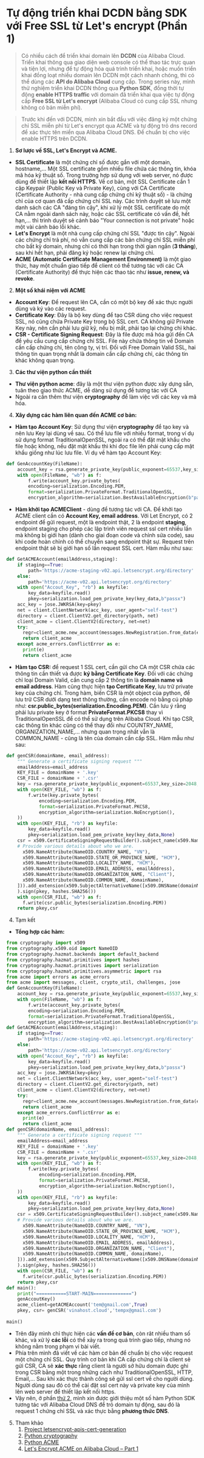 # Tự động triển khai DCDN bằng SDK với Free SSL từ Let's encrypt (Phần 1)

> Có nhiều cách để triển khai domain lên **DCDN** của Alibaba Cloud. Triển khai thông qua giao diện web console có thể thao tác trực quan và tiện lợi, nhưng để tự động hóa quá trình triển khai, hoặc muốn triển khai đồng loạt nhiều domain lên DCDN một cách nhanh chóng, thì có thể dùng các **API do Alibaba Cloud** cung cấp. Trong series này, mình thử nghiệm triển khai DCDN thông qua **Python SDK**, đồng thời tự động **enable HTTPS traffic** với domain đã triển khai qua việc tự động cấp **Free SSL từ Let's encrypt** (Alibaba Cloud có cung cấp SSL nhưng không có bản miễn phí). 

> Trước khi đến với DCDN, mình xin bắt đầu với việc đăng ký một chứng chỉ SSL miễn phí từ Let's encrypt qua ACME và tự động trỏ dns record để xác thực tên miền qua Alibaba Cloud DNS.  Để chuẩn bị cho việc enable HTTPS trên DCDN. 

1. **Sơ lược về SSL, Let's Encrypt và ACME.**
- **SSL Certificate** là một chứng chỉ số được gắn với một domain, hostname,... Một SSL certificate gồm nhiều file chứa các thông tin, khóa mã hóa kỹ thuật số. Trong trường hợp sử dụng với web server, nó được dùng để thiết lập **kết nối HTTPS**. Về cơ bản, một SSL Certificate cần 1 cặp Keypair (Public Key và Private Key), cùng với CA Certificate (Certificate Authority - nhà cung cấp chứng chỉ kỹ thuật số) - là chứng chỉ của cơ quan đã cấp chứng chỉ SSL này. Các trình duyệt sẽ lưu một danh sách các CA "đáng tin cậy", khi xử lý một SSL certificate do một CA nằm ngoài danh sách này, hoặc các SSL certificate có vấn đề, hết hạn,... thì trình duyệt sẽ cảnh báo "Your connection is not private" hoặc một vài cảnh báo lỗi khác.
- **Let's Encrypt** là một nhà cung cấp chứng chỉ SSL "được tin cậy". Ngoài các chứng chỉ trả phí, nó vẫn cung cấp các bản chứng chỉ SSL miễn phí cho bất kỳ domain, nhưng chỉ có thời hạn trong thời gian ngắn (**3 tháng**), sau khi hết hạn, phải đăng ký hoặc renew lại chứng chỉ.
- **ACME (Automatic Certificate Management Environment)** là một giao thức, hay một chuẩn giao tiếp để client có thể tương tác với các CA (Certificate Authority) để thực hiện các thao tác như **issue, renew, và revoke**.
2. **Một số khái niệm với ACME**
- **Account Key**: Để request lên CA, cần có một bộ key để xác thực người dùng và ký vào các request.
- **Certificate Key**: Đây là bộ key dùng để tạo CSR dùng cho việc request SSL, nó cũng chứa Private Key trong bộ SSL cert. CA không giữ Private Key này, nên cần phải lưu giữ kỹ, nếu bị mất, phải tạo lại chứng chỉ khác.
- **CSR - Certificate Signing Request**: Đây là file được mã hóa gửi đến CA để yêu cầu cung cấp chứng chỉ SSL. File này chứa thông tin về Domain cần cấp chứng chỉ, tên công ty, vị trí. Đối với Free Domain Valid SSL, hai thông tin quan trọng nhất là domain cần cấp chứng chỉ, các thông tin khác không quan trọng.
3. **Các thư viện python cần thiết**
- **Thư viện python acme**: đây là một thư viện python được xây dựng sẵn, tuân theo giao thức ACME, dễ dàng sử dụng để tương tác với CA
- Ngoài ra cần thêm thư viện **cryptography** để làm việc với các key và mã hóa.
4. **Xây dựng các hàm liên quan đến ACME cơ bản:**
* **Hàm tạo Account Key**: Sử dụng thư viện **cryptography** để tạo key và nên lưu Key lại dùng về sau. Có thể lưu file với nhiều format, trong ví dụ sử dụng format TraditionalOpenSSL, ngoài ra có thể đặt mật khẩu cho file hoặc không, nếu đặt mật khẩu thì khi đọc file lên phải cung cấp mật khẩu giống như lúc lưu file. Ví dụ về hàm tạo Account Key:
```python
def GenAccountKey(FileName):
    account_key = rsa.generate_private_key(public_exponent=65537,key_size=2048,backend=default_backend())
    with open(FileName, "wb") as f:
        f.write(account_key.private_bytes(
        encoding=serialization.Encoding.PEM,
        format=serialization.PrivateFormat.TraditionalOpenSSL,
        encryption_algorithm=serialization.BestAvailableEncryption(b"passx"),))
```
*  **Hàm khởi tạo ACMEClient** - dùng để tương tác với CA. Để khởi tạo ACME client cần có **Account Key, email address**. Với Let Encrypt, có 2 endpoint để gửi request, một là endpoint thật, 2 là endpoint **staging**, endpoint staging cho phép các lập trình viên request ssl cert nhiều lần mà không bị giới hạn (dành cho giai đoạn code và chỉnh sửa code), sau khi code hoàn chỉnh có thể chuyển sang endpoint thật sự. Request trên endpoint thật sẽ bị giới hạn số lần request SSL cert. Hàm mẫu như sau:
```python
def GetACMEAccount(emailAddress,staging):
    if staging==True:
        path='https://acme-staging-v02.api.letsencrypt.org/directory'
    else:
        path='https://acme-v02.api.letsencrypt.org/directory'
    with open("Accout_Key", "rb") as keyfile:
        key_data=keyfile.read()
        pkey=serialization.load_pem_private_key(key_data,b"passx")
    acc_key = jose.JWKRSA(key=pkey)
    net = client.ClientNetwork(acc_key, user_agent="self-test")
    directory = client.ClientV2.get_directory(path, net)
    client_acme = client.ClientV2(directory, net=net)
    try:
      regr=client_acme.new_account(messages.NewRegistration.from_data(email=emailAddress, terms_of_service_agreed=True))
      return client_acme
    except acme_errors.ConflictError as e:
      print(e)
      return client_acme
```
* **Hàm tạo CSR:** để request 1 SSL cert, cần gửi cho CA một CSR chứa các thông tin cần thiết và được **ký bằng Certificate Key**. Đối với các chứng chỉ loại Domain Valid, cần cung cấp 2 thông tin là **domain name và email address**. Hàm cũng thực hiện **tạo Certificate Key**, lưu trữ private key của chứng chỉ. Trong hàm, biến CSR là một object của python,  để lưu trữ CSR dưới dạng text thông thường, cần encode nó bằng cú pháp như: **csr.public_bytes(serialization.Encoding.PEM)**. Cần lưu ý rằng phải lưu private key ở format **PrivateFormat.PKCS8** thay vì TraditionalOpenSSL để có thể sử dụng trên Alibaba Cloud. Khi tạo CSR, các thông tin khác cũng có thể thay đổi như COUNTRY_NAME, ORGANIZATION_NAME,... nhưng quan trọng nhất vẫn là COMMON_NAME - cũng là tên của domain cần cấp SSL.  Hàm mẫu như sau:
```python
def genCSR(domainName, email_address):
    """ Generate a certificate signing request """
    emailAddress=email_address
    KEY_FILE = domainName + '.key'
    CSR_FILE = domainName + '.csr'
    key = rsa.generate_private_key(public_exponent=65537,key_size=2048,)
    with open(KEY_FILE, "wb") as f:
        f.write(key.private_bytes(
            encoding=serialization.Encoding.PEM,
            format=serialization.PrivateFormat.PKCS8,
            encryption_algorithm=serialization.NoEncryption(),
    ))
    with open(KEY_FILE, "rb") as keyfile:
        key_data=keyfile.read()
        pkey=serialization.load_pem_private_key(key_data,None)
    csr = x509.CertificateSigningRequestBuilder().subject_name(x509.Name([
    # Provide various details about who we are.
      x509.NameAttribute(NameOID.COUNTRY_NAME, "VN"),
      x509.NameAttribute(NameOID.STATE_OR_PROVINCE_NAME, "HCM"),
      x509.NameAttribute(NameOID.LOCALITY_NAME, "HCM"),
      x509.NameAttribute(NameOID.EMAIL_ADDRESS, emailAddress),
      x509.NameAttribute(NameOID.ORGANIZATION_NAME, "Client"),
      x509.NameAttribute(NameOID.COMMON_NAME, domainName),
    ])).add_extension(x509.SubjectAlternativeName([x509.DNSName(domainName)]), critical=False,
    ).sign(pkey, hashes.SHA256())
    with open(CSR_FILE, "wb") as f:
      f.write(csr.public_bytes(serialization.Encoding.PEM))
    return pkey,csr
```
4. Tạm kết
- **Tổng hợp các hàm:**
```python
from cryptography import x509
from cryptography.x509.oid import NameOID
from cryptography.hazmat.backends import default_backend
from cryptography.hazmat.primitives import hashes
from cryptography.hazmat.primitives import serialization
from cryptography.hazmat.primitives.asymmetric import rsa
from acme import errors as acme_errors
from acme import messages, client, crypto_util, challenges, jose
def GenAccountKey(FileName):
    account_key = rsa.generate_private_key(public_exponent=65537,key_size=2048,backend=default_backend())
    with open(FileName, "wb") as f:
        f.write(account_key.private_bytes(
        encoding=serialization.Encoding.PEM,
        format=serialization.PrivateFormat.TraditionalOpenSSL,
        encryption_algorithm=serialization.BestAvailableEncryption(b"passx"),))
def GetACMEAccount(emailAddress,staging):
    if staging==True:
        path='https://acme-staging-v02.api.letsencrypt.org/directory'
    else:
        path='https://acme-v02.api.letsencrypt.org/directory'
    with open("Accout_Key", "rb") as keyfile:
        key_data=keyfile.read()
        pkey=serialization.load_pem_private_key(key_data,b"passx")
    acc_key = jose.JWKRSA(key=pkey)
    net = client.ClientNetwork(acc_key, user_agent="self-test")
    directory = client.ClientV2.get_directory(path, net)
    client_acme = client.ClientV2(directory, net=net)
    try:
      regr=client_acme.new_account(messages.NewRegistration.from_data(email=emailAddress, terms_of_service_agreed=True))
      return client_acme
    except acme_errors.ConflictError as e:
      print(e)
      return client_acme
def genCSR(domainName, email_address):
    """ Generate a certificate signing request """
    emailAddress=email_address
    KEY_FILE = domainName + '.key'
    CSR_FILE = domainName + '.csr'
    key = rsa.generate_private_key(public_exponent=65537,key_size=2048,)
    with open(KEY_FILE, "wb") as f:
        f.write(key.private_bytes(
            encoding=serialization.Encoding.PEM,
            format=serialization.PrivateFormat.PKCS8,
            encryption_algorithm=serialization.NoEncryption(),
    ))
    with open(KEY_FILE, "rb") as keyfile:
        key_data=keyfile.read()
        pkey=serialization.load_pem_private_key(key_data,None)
    csr = x509.CertificateSigningRequestBuilder().subject_name(x509.Name([
    # Provide various details about who we are.
      x509.NameAttribute(NameOID.COUNTRY_NAME, "VN"),
      x509.NameAttribute(NameOID.STATE_OR_PROVINCE_NAME, "HCM"),
      x509.NameAttribute(NameOID.LOCALITY_NAME, "HCM"),
      x509.NameAttribute(NameOID.EMAIL_ADDRESS, emailAddress),
      x509.NameAttribute(NameOID.ORGANIZATION_NAME, "Client"),
      x509.NameAttribute(NameOID.COMMON_NAME, domainName),
    ])).add_extension(x509.SubjectAlternativeName([x509.DNSName(domainName)]), critical=False,
    ).sign(pkey, hashes.SHA256())
    with open(CSR_FILE, "wb") as f:
      f.write(csr.public_bytes(serialization.Encoding.PEM))
    return pkey,csr
def main():
    print("===========START-MAIN==============")
    genAccoutKey()
    acme_client=getACMEAccount('tem@gmail.com',True)
    pkey, csr= genCSR('vinahost.cloud','tempx@gmail.com')
    
main()
```
- Trên đây mình chỉ thực hiện các **vấn đề cơ bản**, còn rât nhiều tham số khác, và xử lý **các lỗi** có thể xảy ra trong quá trình giao tiếp, nhưng nó không nằm trong phạm vi bài viết.
- Phía trên mình đã viết về các hàm cơ bản để chuẩn bị cho việc request một chứng chỉ SSL. Quy trình cơ bản khi CA cấp chứng chỉ là client sẽ gửi CSR, CA sẽ **xác thực** rằng client là người sở hữu domain được ghi trong CSR bằng một trong những cách như TraditionalOpenSSL, HTTP, Email,... Sau khi xác thực thành công sẽ gửi ssl cert về cho người dùng. Người dùng sau đó có thể cài đặt ssl cert này và private key của mình lên web server để thiết lập kết nối https.
- Vậy nên, ở phần [thứ 2](#), mình xin được giới thiệu một số hàm Python SDK tương tác với Alibaba Cloud DNS để trỏ domain tự động, sau đó là request 1 chứng chỉ SSL và xác thực bằng **phương thức DNS**.
5. Tham khảo
	1. [Project letsencrypt-apis-cert-generation](https://github.com/saichander17/letsencrypt-apis-cert-generation/blob/main/src/main.py#L33)
	2. [Python cryptography](https://cryptography.io/en/latest/hazmat/primitives/asymmetric/rsa/)
	3. [Python ACME](https://pypi.org/project/acme/)
	4. [Let's Encrypt ACME on Alibaba Cloud – Part 1](https://www.alibabacloud.com/blog/lets-encrypt-acme-on-alibaba-cloud-part-1_593777)
